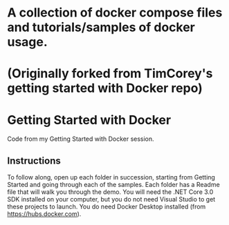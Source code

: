 # A collection of docker compose files and tutorials/samples of docker usage. 
# (Originally forked from TimCorey's getting started with Docker repo)
# Getting Started with Docker
Code from my Getting Started with Docker session.

## Instructions
To follow along, open up each folder in succession, starting from Getting Started and going through each of the samples. Each folder has a Readme file that will walk you through the demo. You will need the .NET Core 3.0 SDK installed on your computer, but you do not need Visual Studio to get these projects to launch. You do need Docker Desktop installed (from https://hubs.docker.com).

